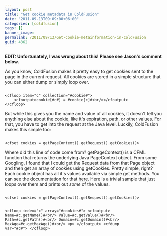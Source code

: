 ```yaml
---
layout: post
title: "Get cookie metadata in ColdFusion"
date: "2011-09-13T09:09:00+06:00"
categories: [coldfusion]
tags: []
banner_image: 
permalink: /2011/09/13/Get-cookie-metainformation-in-ColdFusion
guid: 4362
---
```


<b>EDIT: Unfortunately, I was wrong about this! Please see Jason's comment below.</b>

As you know, ColdFusion makes it pretty easy to get cookies sent to the page in the current request. All cookies are stored in a simple structure that you can either dump or simply loop over.
<!--more-->
<p>

<code>
&lt;cfloop item="c" collection="#cookie#"&gt;
	&lt;cfoutput&gt;cookie[#c#] = #cookie[c]#&lt;br/&gt;&lt;/cfoutput&gt;
&lt;/cfloop&gt;
</code>

<p>

But while this gives you the name and value of all cookies, it doesn't tell you anything else about the cookie, like it's expiration, path, or other values. For that, you have to get into the request at the Java level. Luckily, ColdFusion makes this simple too:

<p>

<code>
&lt;cfset cookies = getPageContext().getRequest().getCookies()&gt;
</code>

<p>

Where did this line of code come from? getPageContext() is a CFML function that returns the underlying Java PageContext object. From some Googling, I found that I could get the Request data from that Page object and then get an array of cookies using getCookies. Pretty simple, right? Each cookie object has all it's values available via simple get methods. You can see the documentation for that <a href="http://download.oracle.com/javaee/1.3/api/javax/servlet/http/Cookie.html">here</a>. Here is a trivial sample that just loops over them and prints out <i>some</i> of the values.

<p>

<code>
&lt;cfset cookies = getPageContext().getRequest().getCookies()&gt;

&lt;cfloop index="c" array="#cookies#"&gt;
	&lt;cfoutput&gt;
	Name=#c.getName()#&lt;br/&gt;
	Value=#c.getValue()#&lt;br/&gt;
	Path=#c.getPath()#&lt;br/&gt;
	Domain=#c.getDomain()#&lt;br/&gt;
	MaxAge=#c.getMaxAge()#&lt;br/&gt;
	&lt;p&gt;
	&lt;/cfoutput&gt;
	&lt;cfdump var="#c#"&gt;
&lt;/cfloop&gt;
</code>